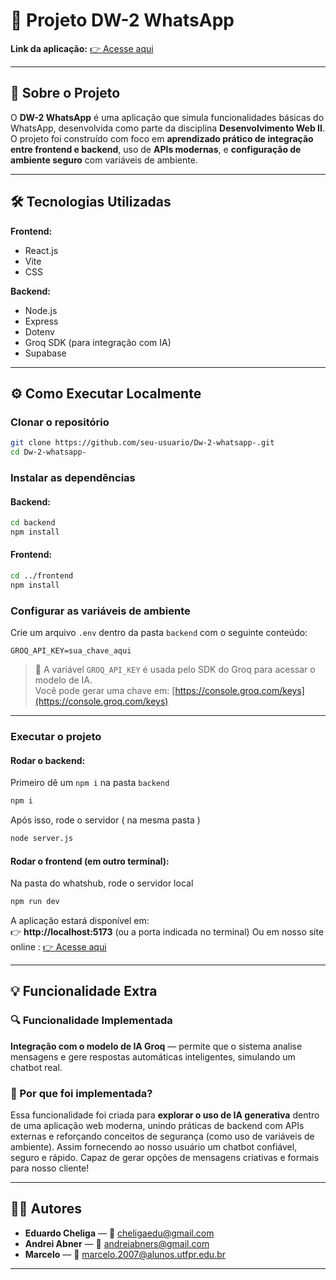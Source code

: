 # 🚀 Projeto DW-2 WhatsApp  

**Link da aplicação:** [👉 Acesse aqui](https://whatshub-0ioy.onrender.com/)

---

## 📖 Sobre o Projeto  

O **DW-2 WhatsApp** é uma aplicação que simula funcionalidades básicas do WhatsApp, desenvolvida como parte da disciplina **Desenvolvimento Web II**.  
O projeto foi construído com foco em **aprendizado prático de integração entre frontend e backend**, uso de **APIs modernas**, e **configuração de ambiente seguro** com variáveis de ambiente.  

---

## 🛠️ Tecnologias Utilizadas  

**Frontend:**  
- React.js  
- Vite  
- CSS  

**Backend:**  
- Node.js  
- Express  
- Dotenv  
- Groq SDK (para integração com IA)
- Supabase  

---

## ⚙️ Como Executar Localmente  

###  Clonar o repositório  
```bash
git clone https://github.com/seu-usuario/Dw-2-whatsapp-.git
cd Dw-2-whatsapp-
```

###  Instalar as dependências  
#### Backend:
```bash
cd backend
npm install
```

#### Frontend:
```bash
cd ../frontend
npm install
```

###  Configurar as variáveis de ambiente  

Crie um arquivo `.env` dentro da pasta `backend` com o seguinte conteúdo:  

```env
GROQ_API_KEY=sua_chave_aqui
```

> 🔑 A variável `GROQ_API_KEY` é usada pelo SDK do Groq para acessar o modelo de IA.  
> Você pode gerar uma chave em: [https://console.groq.com/keys](https://console.groq.com/keys)

---

###  Executar o projeto  

#### Rodar o backend:
Primeiro dê um `npm i` na pasta `backend`
```bash
npm i
```
Após isso, rode o servidor ( na mesma pasta )
```bash
node server.js
```


#### Rodar o frontend (em outro terminal):
Na pasta do whatshub, rode o servidor local
```bash
npm run dev
```

A aplicação estará disponível em:  
👉 **http://localhost:5173** (ou a porta indicada no terminal)
Ou em nosso site online : [👉 Acesse aqui](https://whatshub-0ioy.onrender.com/)

---

## 💡 Funcionalidade Extra  

### 🔍 Funcionalidade Implementada
**Integração com o modelo de IA Groq** — permite que o sistema analise mensagens e gere respostas automáticas inteligentes, simulando um chatbot real.

### 💭 Por que foi implementada?
Essa funcionalidade foi criada para **explorar o uso de IA generativa** dentro de uma aplicação web moderna, unindo práticas de backend com APIs externas e reforçando conceitos de segurança (como uso de variáveis de ambiente).
Assim fornecendo ao nosso usuário um chatbot confiável, seguro e rápido. Capaz de gerar opções de mensagens criativas e formais para nosso cliente!

---

## 🧑‍💻 Autores  

- **Eduardo Cheliga** — 📧 cheligaedu@gmail.com  
- **Andrei Abner** — 📧 andreiabners@gmail.com  
- **Marcelo** — 📧 marcelo.2007@alunos.utfpr.edu.br  

---
